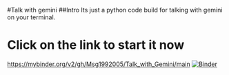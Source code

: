 #Talk with gemini
##Intro
    Its just a python code build for talking with gemini on your terminal.

# Click on the link to start it now
https://mybinder.org/v2/gh/Msg1992005/Talk_with_Gemini/main
[![Binder](https://mybinder.org/badge_logo.svg)](https://mybinder.org/v2/gh/Msg1992005/Talk_with_Gemini/main)

